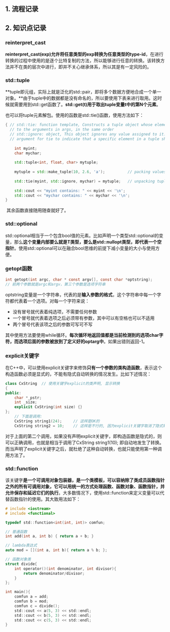 ## 1. 流程记录



## 2. 知识点记录

### reinterpret_cast

​	**reinterpret_cast<type-id>(exp)允许将任意类型的exp转换为任意类型的type-id**，在进行转换的过程中使用的是逐个比特复制的方法，所以能够进行任意的转换。该转换方法并不在类的层次中进行，即并不关心继承体系，所以其是有一定风险的。

### std::tuple

​	**tuple即元组，实际上就是泛化的std::pair，即将多个数据方便地合成一个单一对象。**由于tuple中的数据都是没有命名的，所以要使用下表来进行取用。这时候就需要用到std::get函数了。**std::get<N>(t)用于取出tuple变量t中的第N个元素**。

​	也可以将tuple元素解包。使用的函数是std::tie()函数，使用方法如下：

```C++
{ // std::tie: function template, Constructs a tuple object whose elements are references
  // to the arguments in args, in the same order
  // std::ignore: object, This object ignores any value assigned to it. It is designed to be used as an
  // argument for tie to indicate that a specific element in a tuple should be ignored.
    
    int myint;
    char mychar;
 
    std::tuple<int, float, char> mytuple;
 
    mytuple = std::make_tuple(10, 2.6, 'a');          // packing values into tuple
 
    std::tie(myint, std::ignore, mychar) = mytuple;   // unpacking tuple into variables
 
    std::cout << "myint contains: " << myint << '\n';
    std::cout << "mychar contains: " << mychar << '\n';
}
```

​	其余函数直接随用随查就好了。

### std::optional

​	std::optional相当于一个包含bool值的元素。比如声明一个类型std::optional<T>的变量，那么**这个变量内部要么就是T类型，要么是std::nullopt类型，即代表一个空指针**。使用std::optional可以在融合bool思维的前提下减小变量的大小与使用方便。

### getopt函数

```c
int getopt(int argc, char * const argv[], const char *optstring);
// 前两个参数就是argc和argv，第三个参数是选项字符串
```

​	optstring变量是一个字符串，代表的是**输入参数的格式**，这个字符串中每一个字符都代表着一个选项。对每一个字符来说：

+ 没有冒号就代表着纯选项，不需要任何参数
+ 一个冒号就代表着选项之后必须带有参数，其中可以有空格也可以不适用
+ 两个冒号代表该项之后的参数可写可不写

​    其中使用方法要使用while循环。**每次循环地返回值都是当前检测到的选项char字符，而选项后面的参数被放到了定义好的optarg中**。如果出错则返回-1。

### explicit关键字

​	在C++中，可以使用explicit关键字来修饰**只有一个参数的类构造函数**，表示这个构造函数必须是显式的，不能有隐式自动转换的情况发生。比如下述情况：

```C++
class CxString  // 使用关键字explicit的类声明, 显示转换  
{  
public:  
    char *_pstr;  
    int _size;  
    explicit CxString(int size) {}
}; 
    // 下面是调用:  
    CxString string1(24);     // 这样是OK的  
    CxString string2 = 10;    // 这样是不行的, 因为explicit关键字取消了隐式转换  
```

​	对于上面的第二个调用，如果没有声明explicit关键字，即构造函数是隐式的，则可以正确调用，也就是相当于调用了CxString string1(10); 即自动地发生了转换。而当声明了explicit关键字之后，就杜绝了这种自动转换，也就只能使用第一种调用方法了。 

### std::function

​	该关键字**是一个可调用对象包装器，是一个类模板，可以容纳除了类成员函数指针之外的所有可调用对象，它可以用统一的方式处理函数、函数对象、函数指针，并允许保存和延迟它们的执行**。大多数情况下，使用std::function来定义变量可以代替函数指针的使用。其大致用法如下：

```C
# include <iostream>
# include <functional>

typedef std::function<int(int, int)> comfun;

// 普通函数
int add(int a, int b) { return a + b; }

// lambda表达式
auto mod = [](int a, int b){ return a % b; };

// 函数对象类
struct divide{
    int operator()(int denominator, int divisor){
        return denominator/divisor;
    }
};

int main(){
	comfun a = add;
	comfun b = mod;
	comfun c = divide();
    std::cout << a(5, 3) << std::endl;
    std::cout << b(5, 3) << std::endl;
    std::cout << c(5, 3) << std::endl;
}
```



